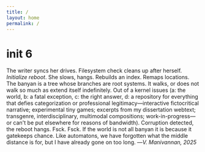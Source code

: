 ```yaml
---
title: /
layout: home
permalink: /
---
```


# init 6

The writer syncs her drives. Filesystem check cleans up after herself. _Initialize reboot_. She slows, hangs. Rebuilds an index. Remaps locations. The banyan is a tree whose branches are root systems. It walks, or does not walk so much as extend itself indefinitely. Out of a kernel issues (a: the world, b: a fatal exception, c: the right answer, d: a repository for everything that defies categorization or professional legitimacy&mdash;interactive fictocritical narrative; experimental tiny games; excerpts from my dissertation webtext; transgenre, interdisciplinary, multimodal compositions; work-in-progress&mdash;or can't be put elsewhere for reasons of bandwidth). Corruption detected, the reboot hangs. Fsck. Fsck. If the world is not all banyan it is because it gatekeeps chance. Like automatons, we have forgotten what the middle distance is for, but I have already gone on too long. &mdash;_V. Manivannan, 2025_